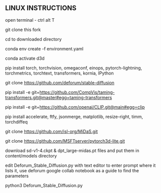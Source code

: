 LINUX INSTRUCTIONS
-------------------------------------------
open terminal - ctrl alt T

git clone this fork

cd to downloaded directory

conda env create -f environment.yaml 

conda activate d3d

pip install  torch, torchvision, omegaconf, einops, pytorch-lightning, torchmetrics, torchtext, transformers, kornia, IPython 

git clone https://github.com/deforum/stable-diffusion

pip install -e git+https://github.com/CompVis/taming-transformers.git@master#egg=taming-transformers

pip install -e git+https://github.com/openai/CLIP.git@main#egg=clip

pip install accelerate, ftfy, jsonmerge, matplotlib, resize-right, timm, torchdiffeq

git clone https://github.com/isl-org/MiDaS.git

git clone https://github.com/MSFTserver/pytorch3d-lite.git

download sd-v1-4.ckpt & dpt_large-midas.pt files and put them in content/models  directory

edit Deforum_Stable_Diffusion.py with text editor to enter prompt where it lists it, use deforum google collab notebook as a guide to find the parameters

python3 Deforum_Stable_Diffusion.py
